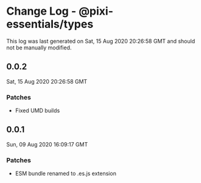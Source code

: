 # Change Log - @pixi-essentials/types

This log was last generated on Sat, 15 Aug 2020 20:26:58 GMT and should not be manually modified.

## 0.0.2
Sat, 15 Aug 2020 20:26:58 GMT

### Patches

- Fixed UMD builds

## 0.0.1
Sun, 09 Aug 2020 16:09:17 GMT

### Patches

- ESM bundle renamed to .es.js extension

